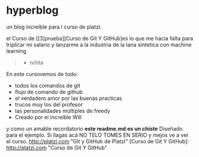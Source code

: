 # hyperblog
un blog increíble para l curso de platzi.

 el Curso de [[3]prueba][Curso de Git Y GitHub]es lo que me hacia falta para triplicar mi salario y lanzarme a la industria de la lana sintetica con machine learning

> - niñita

En este cursovemos de todo:
* todos los comandos de git
* flujo de comando de github
* el verdadero amor por las buenas practicas
* trucos muy los del profesor 
* las personalidades múltiples de freedy
* Creado por el increible Will

y como un amable recordatorio **este readme.md es un chiste** Diseñado para el ejemplo. Si llagas acá NO TELO TOMES EN SERIO y mejos ve a ver el curso.
http://platzi.com "Git y GitHub de Platzi"
[Curso de Git Y GitHub]: http://platzi.com "Curso de Git Y GitHub"
